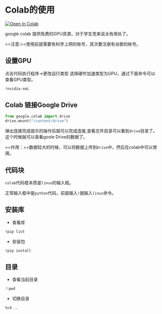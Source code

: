# Colab的使用

[![Open In Colab](D:\my_ty_file\images\colab-badge.svg)](https://colab.research.google.com/notebooks/basic_features_overview.ipynb)

google colab 提供免费的GPU资源，对于学生党来说太有用处了。

==注意:==使用前提需要有科学上网的账号，其次要注册有谷歌的帐号。

## 设置GPU

点击代码执行程序->更改运行类型  选择硬件加速类型为GPU，通过下面命令可以查看GPU类型。

```sh
!nvidia-smi
```

## Colab 链接Google Drive

```python
from google.colab import drive
drive.mount("/content/drive")
```

弹出连接完成提示的操作后就可以完成连接,查看文件目录可以看到`drive`目录了。这个时候就可以查看goole Drive的数据了。

==作用：==数据较大的时候，可以将数据上传到`Drive`中，然后在colab中可以使用。

## 代码块

`colab`代码框本质是`linux`的输入框。

正常输入框中是`python`代码，前面输入`!`就输入`linux`命令。

## 安装库

* 查看库

```sh
!pip list
```

* 安装包

```sh
!pip install 
```

## 目录

* 查看当前目录

```sh
！pwd
```

* 切换目录

```sh
%cd ..
```



